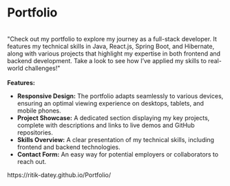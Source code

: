 # Portfolio
<br>
"Check out my portfolio to explore my journey as a full-stack developer. It features my technical skills in Java, React.js, Spring Boot, and Hibernate, along with various projects that highlight my expertise in both frontend and backend development. Take a look to see how I’ve applied my skills to real-world challenges!"
<br><br>
<b>Features:</b>
<ul>
  <li><b>Responsive Design:</b> The portfolio adapts seamlessly to various devices, ensuring an optimal viewing experience on desktops, tablets, and mobile phones.</li>
  <li><b>Project Showcase:</b> A dedicated section displaying my key projects, complete with descriptions and links to live demos and GitHub repositories.</li>
  <li><b>Skills Overview:</b> A clear presentation of my technical skills, including frontend and backend technologies.</li>
  <li><b>Contact Form:</b> An easy way for potential employers or collaborators to reach out.</li>
</ul>
https://ritik-datey.github.io/Portfolio/
